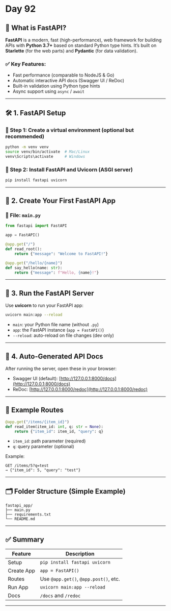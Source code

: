 # Day 92
## 🚀 What is FastAPI?

**FastAPI** is a modern, fast (high-performance), web framework for building APIs with **Python 3.7+** based on standard Python type hints.
It’s built on **Starlette** (for the web parts) and **Pydantic** (for data validation).

### ✅ Key Features:

* Fast performance (comparable to NodeJS & Go)
* Automatic interactive API docs (Swagger UI / ReDoc)
* Built-in validation using Python type hints
* Async support using `async` / `await`

---

## 🛠️ 1. FastAPI Setup

### 🔹 Step 1: Create a virtual environment (optional but recommended)

```bash
python -m venv venv
source venv/bin/activate  # Mac/Linux
venv\Scripts\activate     # Windows
```

### 🔹 Step 2: Install FastAPI and Uvicorn (ASGI server)

```bash
pip install fastapi uvicorn
```

---

## 🧭 2. Create Your First FastAPI App

### 📄 File: `main.py`

```python
from fastapi import FastAPI

app = FastAPI()

@app.get("/")
def read_root():
    return {"message": "Welcome to FastAPI!"}

@app.get("/hello/{name}")
def say_hello(name: str):
    return {"message": f"Hello, {name}!"}
```

---

## 🚦 3. Run the FastAPI Server

Use **uvicorn** to run your FastAPI app:

```bash
uvicorn main:app --reload
```

* `main`: your Python file name (without `.py`)
* `app`: the FastAPI instance (`app = FastAPI()`)
* `--reload`: auto-reload on file changes (dev only)

---

## 📑 4. Auto-Generated API Docs

After running the server, open these in your browser:

* Swagger UI (default): [http://127.0.0.1:8000/docs](http://127.0.0.1:8000/docs)
* ReDoc: [http://127.0.0.1:8000/redoc](http://127.0.0.1:8000/redoc)

---

## 📌 Example Routes

```python
@app.get("/items/{item_id}")
def read_item(item_id: int, q: str = None):
    return {"item_id": item_id, "query": q}
```

* `item_id`: path parameter (required)
* `q`: query parameter (optional)

Example:

```
GET /items/5?q=test
→ {"item_id": 5, "query": "test"}
```

---

## 🗂 Folder Structure (Simple Example)

```
fastapi_app/
├── main.py
├── requirements.txt
└── README.md
```

---

## ✅ Summary

| Feature    | Description                           |
| ---------- | ------------------------------------- |
| Setup      | `pip install fastapi uvicorn`         |
| Create App | `app = FastAPI()`                     |
| Routes     | Use `@app.get()`, `@app.post()`, etc. |
| Run App    | `uvicorn main:app --reload`           |
| Docs       | `/docs` and `/redoc`                  |

---

